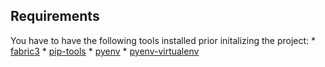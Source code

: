 Requirements
---------------------------------------------------------------------------------
You have to have the following tools installed prior initalizing the project:
    * [fabric3](https://github.com/mathiasertl/fabric/)
    * [pip-tools](https://github.com/jazzband/pip-tools)
    * [pyenv](https://github.com/pyenv/pyenv)
    * [pyenv-virtualenv](https://github.com/pyenv/pyenv-virtualenv)
